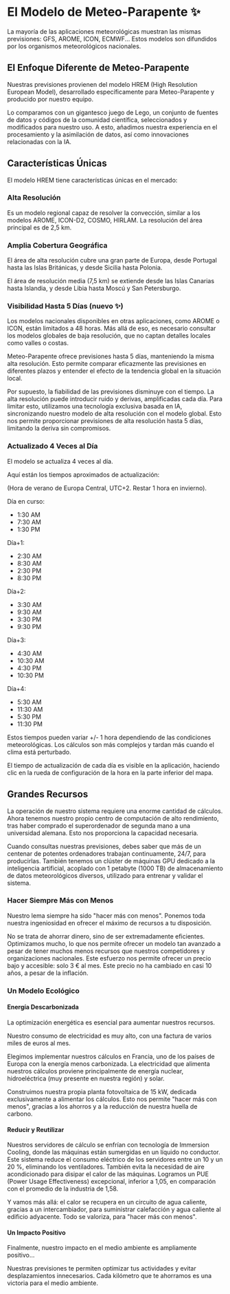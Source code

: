 # El Modelo de Meteo-Parapente ✨

La mayoría de las aplicaciones meteorológicas muestran las mismas previsiones: GFS, AROME, ICON, ECMWF... Estos modelos son difundidos por los organismos meteorológicos nacionales.

## El Enfoque Diferente de Meteo-Parapente

Nuestras previsiones provienen del modelo HREM (High Resolution European Model), desarrollado específicamente para Meteo-Parapente y producido por nuestro equipo.

Lo comparamos con un gigantesco juego de Lego, un conjunto de fuentes de datos y códigos de la comunidad científica, seleccionados y modificados para nuestro uso. A esto, añadimos nuestra experiencia en el procesamiento y la asimilación de datos, así como innovaciones relacionadas con la IA.

## Características Únicas

El modelo HREM tiene características únicas en el mercado:

### Alta Resolución

Es un modelo regional capaz de resolver la convección, similar a los modelos AROME, ICON-D2, COSMO, HIRLAM. La resolución del área principal es de 2,5 km.

### Amplia Cobertura Geográfica

El área de alta resolución cubre una gran parte de Europa, desde Portugal hasta las Islas Británicas, y desde Sicilia hasta Polonia.

El área de resolución media (7,5 km) se extiende desde las Islas Canarias hasta Islandia, y desde Libia hasta Moscú y San Petersburgo.

### Visibilidad Hasta 5 Días (nuevo ✨)

Los modelos nacionales disponibles en otras aplicaciones, como AROME o ICON, están limitados a 48 horas. Más allá de eso, es necesario consultar los modelos globales de baja resolución, que no captan detalles locales como valles o costas.

Meteo-Parapente ofrece previsiones hasta 5 días, manteniendo la misma alta resolución. Esto permite comparar eficazmente las previsiones en diferentes plazos y entender el efecto de la tendencia global en la situación local.

Por supuesto, la fiabilidad de las previsiones disminuye con el tiempo. La alta resolución puede introducir ruido y derivas, amplificadas cada día. Para limitar esto, utilizamos una tecnología exclusiva basada en IA, sincronizando nuestro modelo de alta resolución con el modelo global. Esto nos permite proporcionar previsiones de alta resolución hasta 5 días, limitando la deriva sin compromisos.

### Actualizado 4 Veces al Día

El modelo se actualiza 4 veces al día.

Aquí están los tiempos aproximados de actualización:

(Hora de verano de Europa Central, UTC+2. Restar 1 hora en invierno).

Día en curso:

- 1:30 AM
- 7:30 AM
- 1:30 PM

Día+1:

- 2:30 AM
- 8:30 AM
- 2:30 PM
- 8:30 PM

Día+2:

- 3:30 AM
- 9:30 AM
- 3:30 PM
- 9:30 PM

Día+3:

- 4:30 AM
- 10:30 AM
- 4:30 PM
- 10:30 PM

Día+4:

- 5:30 AM
- 11:30 AM
- 5:30 PM
- 11:30 PM

Estos tiempos pueden variar +/- 1 hora dependiendo de las condiciones meteorológicas. Los cálculos son más complejos y tardan más cuando el clima está perturbado.

El tiempo de actualización de cada día es visible en la aplicación, haciendo clic en la rueda de configuración de la hora en la parte inferior del mapa.

## Grandes Recursos

La operación de nuestro sistema requiere una enorme cantidad de cálculos. Ahora tenemos nuestro propio centro de computación de alto rendimiento, tras haber comprado el superordenador de segunda mano a una universidad alemana. Esto nos proporciona la capacidad necesaria.

Cuando consultas nuestras previsiones, debes saber que más de un centenar de potentes ordenadores trabajan continuamente, 24/7, para producirlas. También tenemos un clúster de máquinas GPU dedicado a la inteligencia artificial, acoplado con 1 petabyte (1000 TB) de almacenamiento de datos meteorológicos diversos, utilizado para entrenar y validar el sistema.

### Hacer Siempre Más con Menos

Nuestro lema siempre ha sido "hacer más con menos". Ponemos toda nuestra ingeniosidad en ofrecer el máximo de recursos a tu disposición.

No se trata de ahorrar dinero, sino de ser extremadamente eficientes. Optimizamos mucho, lo que nos permite ofrecer un modelo tan avanzado a pesar de tener muchos menos recursos que nuestros competidores y organizaciones nacionales. Este esfuerzo nos permite ofrecer un precio bajo y accesible: solo 3 € al mes. Este precio no ha cambiado en casi 10 años, a pesar de la inflación.

### Un Modelo Ecológico

#### Energía Descarbonizada

La optimización energética es esencial para aumentar nuestros recursos.

Nuestro consumo de electricidad es muy alto, con una factura de varios miles de euros al mes.

Elegimos implementar nuestros cálculos en Francia, uno de los países de Europa con la energía menos carbonizada. La electricidad que alimenta nuestros cálculos proviene principalmente de energía nuclear, hidroeléctrica (muy presente en nuestra región) y solar.

Construimos nuestra propia planta fotovoltaica de 15 kW, dedicada exclusivamente a alimentar los cálculos. Esto nos permite "hacer más con menos", gracias a los ahorros y a la reducción de nuestra huella de carbono.

#### Reducir y Reutilizar

Nuestros servidores de cálculo se enfrían con tecnología de Immersion Cooling, donde las máquinas están sumergidas en un líquido no conductor. Este sistema reduce el consumo eléctrico de los servidores entre un 10 y un 20 %, eliminando los ventiladores. También evita la necesidad de aire acondicionado para disipar el calor de las máquinas. Logramos un PUE (Power Usage Effectiveness) excepcional, inferior a 1,05, en comparación con el promedio de la industria de 1,58.

Y vamos más allá: el calor se recupera en un circuito de agua caliente, gracias a un intercambiador, para suministrar calefacción y agua caliente al edificio adyacente. Todo se valoriza, para "hacer más con menos".

#### Un Impacto Positivo

Finalmente, nuestro impacto en el medio ambiente es ampliamente positivo...

Nuestras previsiones te permiten optimizar tus actividades y evitar desplazamientos innecesarios. Cada kilómetro que te ahorramos es una victoria para el medio ambiente.